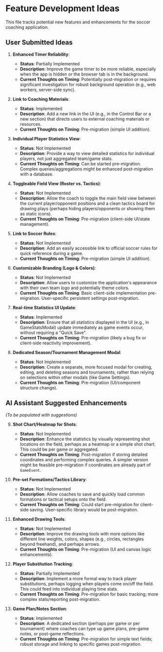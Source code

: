 # Feature Development Ideas

This file tracks potential new features and enhancements for the soccer coaching application.

## User Submitted Ideas

1.  **Enhanced Timer Reliability**:
    *   **Status**: Partially Implemented
    *   **Description**: Improve the game timer to be more reliable, especially when the app is hidden or the browser tab is in the background.
    *   **Current Thoughts on Timing**: Potentially post-migration or requires significant investigation for robust background operation (e.g., web workers, server-side sync).

2.  **Link to Coaching Materials**:
    *   **Status**: Implemented
    *   **Description**: Add a new link in the UI (e.g., in the Control Bar or a new section) that directs users to external coaching materials or resources.
    *   **Current Thoughts on Timing**: Pre-migration (simple UI addition).

3.  **Individual Player Statistics View**:
    *   **Status**: Not Implemented
    *   **Description**: Provide a way to view detailed statistics for individual players, not just aggregated team/game stats.
    *   **Current Thoughts on Timing**: Can be started pre-migration. Complex queries/aggregations might be enhanced post-migration with a database.

4.  **Toggleable Field View (Roster vs. Tactics)**:
    *   **Status**: Not Implemented
    *   **Description**: Allow the coach to toggle the main field view between the current player/opponent positions and a clean tactics board for drawing plays (perhaps hiding players/opponents or showing them as static icons).
    *   **Current Thoughts on Timing**: Pre-migration (client-side UI/state management).

5.  **Link to Soccer Rules**:
    *   **Status**: Not Implemented
    *   **Description**: Add an easily accessible link to official soccer rules for quick reference during a game.
    *   **Current Thoughts on Timing**: Pre-migration (simple UI addition).

6.  **Customizable Branding (Logo & Colors)**:
    *   **Status**: Not Implemented
    *   **Description**: Allow users to customize the application's appearance with their own team logo and potentially theme colors.
    *   **Current Thoughts on Timing**: Basic client-side implementation pre-migration. User-specific persistent settings post-migration.

7.  **Real-time Statistics UI Update**:
    *   **Status**: Implemented
    *   **Description**: Ensure that all statistics displayed in the UI (e.g., in GameStatsModal) update immediately as game events occur, without requiring a "Quick Save".
    *   **Current Thoughts on Timing**: Pre-migration (likely a bug fix or client-side reactivity improvement).

8.  **Dedicated Season/Tournament Management Modal**:
    *   **Status**: Not Implemented
    *   **Description**: Create a separate, more focused modal for creating, editing, and deleting seasons and tournaments, rather than relying on selections within other modals (like Game Settings).
    *   **Current Thoughts on Timing**: Pre-migration (UI/component structure change).

## AI Assistant Suggested Enhancements

*(To be populated with suggestions)*

9.  **Shot Chart/Heatmap for Shots**:
    *   **Status**: Not Implemented
    *   **Description**: Enhance the statistics by visually representing shot locations on the field, perhaps as a heatmap or a simple shot chart. This could be per game or aggregated.
    *   **Current Thoughts on Timing**: Post-migration if storing detailed coordinates and performing complex queries. A simpler version might be feasible pre-migration if coordinates are already part of `GameEvent`.

10. **Pre-set Formations/Tactics Library**:
    *   **Status**: Not Implemented
    *   **Description**: Allow coaches to save and quickly load common formations or tactical setups onto the field.
    *   **Current Thoughts on Timing**: Could start pre-migration for client-side saving. User-specific library would be post-migration.

11. **Enhanced Drawing Tools**:
    *   **Status**: Not Implemented
    *   **Description**: Improve the drawing tools with more options like different line weights, colors, shapes (e.g., circles, rectangles beyond freehand), and perhaps arrows.
    *   **Current Thoughts on Timing**: Pre-migration (UI and canvas logic enhancements).

12. **Player Substitution Tracking**:
    *   **Status**: Partially Implemented
    *   **Description**: Implement a more formal way to track player substitutions, perhaps logging when players come on/off the field. This could feed into individual playing time stats.
    *   **Current Thoughts on Timing**: Pre-migration for basic tracking; more complex stats/reporting post-migration.

13. **Game Plan/Notes Section**:
    *   **Status**: Implemented
    *   **Description**: A dedicated section (perhaps per game or per tournament) where coaches can type up game plans, pre-game notes, or post-game reflections.
    *   **Current Thoughts on Timing**: Pre-migration for simple text fields; robust storage and linking to specific games post-migration. 